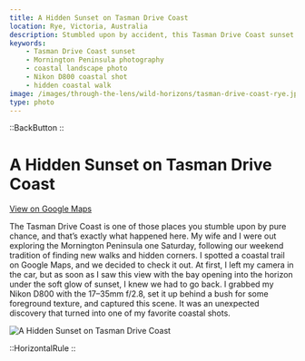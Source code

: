 ```yaml
---
title: A Hidden Sunset on Tasman Drive Coast
location: Rye, Victoria, Australia
description: Stumbled upon by accident, this Tasman Drive Coast sunset turned into an unforgettable shot with my Nikon D800 and a lucky bit of timing.
keywords:
    - Tasman Drive Coast sunset
    - Mornington Peninsula photography
    - coastal landscape photo
    - Nikon D800 coastal shot
    - hidden coastal walk
image: /images/through-the-lens/wild-horizons/tasman-drive-coast-rye.jpg
type: photo
---
```


::BackButton
::

# A Hidden Sunset on Tasman Drive Coast

<a href="https://maps.app.goo.gl/WYAMPvFgT4Wrf4u5A" target="_blank" rel="noopener noreferrer">View on Google Maps</a>

The Tasman Drive Coast is one of those places you stumble upon by pure chance, and that’s exactly what happened here. My wife and I were out exploring the Mornington Peninsula one Saturday, following our weekend tradition of finding new walks and hidden corners. I spotted a coastal trail on Google Maps, and we decided to check it out. At first, I left my camera in the car, but as soon as I saw this view with the bay opening into the horizon under the soft glow of sunset, I knew we had to go back. I grabbed my Nikon D800 with the 17–35mm f/2.8, set it up behind a bush for some foreground texture, and captured this scene. It was an unexpected discovery that turned into one of my favorite coastal shots.

![A Hidden Sunset on Tasman Drive Coast](/images/through-the-lens/wild-horizons/tasman-drive-coast-rye.jpg)

<div class="mb-8"></div>

::HorizontalRule
::
